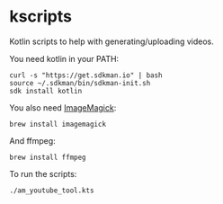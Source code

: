 # kscripts

Kotlin scripts to help with generating/uploading videos.

You need kotlin in your PATH:

    curl -s "https://get.sdkman.io" | bash
    source ~/.sdkman/bin/sdkman-init.sh
    sdk install kotlin
 
You also need [ImageMagick](https://imagemagick.org/index.php):

	brew install imagemagick

And ffmpeg:

	brew install ffmpeg

To run the scripts:

    ./am_youtube_tool.kts
